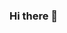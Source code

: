 ### Hi there 👋

<!--
**rahulphysicsmishra/rahulphysicsmishra** is a ✨ _special_ ✨ repository because its `README.md` (this file) appears on your GitHub profile.

Here are some ideas to get you started:

- 🔭 I’m currently working on **Machine Learning Projects**.
- 🌱 I’m currently learning **Deep Learning**.
- 👯 I’m looking to collaborate on **Youtube**.
- 🤔 I’m looking for help with Job Interviews.
- 💬 Ask me about **Python/Tech related/Yoga related questions**.
- 📫 How to reach me: Gmail - [link](rahulphysicsmishra@gmail.com).

